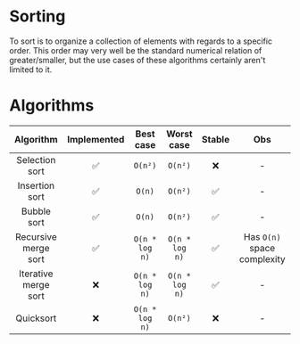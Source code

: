 # Sorting

To sort is to organize a collection of elements with regards to a specific
order. This order may very well be the standard numerical relation of
greater/smaller, but the use cases of these algorithms certainly aren't limited
to it.

# Algorithms

|      Algorithm       | Implemented |   Best case    |   Worst case   | Stable |             Obs             |
| :------------------: | :---------: | :------------: | :------------: | :----: | :-------------------------: |
|    Selection sort    |     ✅      |    `O(n²)`     |    `O(n²)`     |   ❌   |              -              |
|    Insertion sort    |     ✅      |     `O(n)`     |    `O(n²)`     |   ✅   |              -              |
|     Bubble sort      |     ✅      |     `O(n)`     |    `O(n²)`     |   ✅   |              -              |
| Recursive merge sort |     ✅      | `O(n * log n)` | `O(n * log n)` |   ✅   | Has `O(n)` space complexity |
| Iterative merge sort |     ❌      | `O(n * log n)` | `O(n * log n)` |   ✅   |              -              |
|      Quicksort       |     ❌      | `O(n * log n)` |    `O(n²)`     |   ❌   |              -              |
